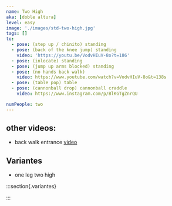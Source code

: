 ```yaml
---
name: Two High
aka: [doble altura]
level: easy
image: './images/std-two-high.jpg'
tags: []
to:
  - pose: (step up / chinito) standing
  - pose: (back of the knee jump) standing
    video: 'https://youtu.be/VodvHIuV-8o?t=186'
  - pose: (inlocate) standing
  - pose: (jump up arms blocked) standing
  - pose: (no hands back walk)
    video: https://www.youtube.com/watch?v=VodvHIuV-8o&t=138s
  - pose: (table pop) table
  - pose: (cannonball drop) cannonball craddle
    video: https://www.instagram.com/p/BlKGTgZnrQU

numPeople: two
---
```


## other videos:

- back walk entrance [video](https://www.youtube.com/watch?v=yfV8BjCeJUg&t=108s)

## Variantes

- one leg two high

:::section{.variantes}

<!-- - [![star no hands](./images/acroyoga-star-no-hands.jpeg)](https://youtu.be/NXz2Xvv_HbY?t=18)
  _no hands star_ -->

:::
